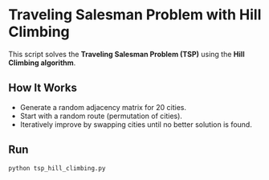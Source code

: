 # Traveling Salesman Problem with Hill Climbing

This script solves the **Traveling Salesman Problem (TSP)** using the **Hill Climbing algorithm**.

## How It Works
- Generate a random adjacency matrix for 20 cities.
- Start with a random route (permutation of cities).
- Iteratively improve by swapping cities until no better solution is found.

## Run
```bash
python tsp_hill_climbing.py
